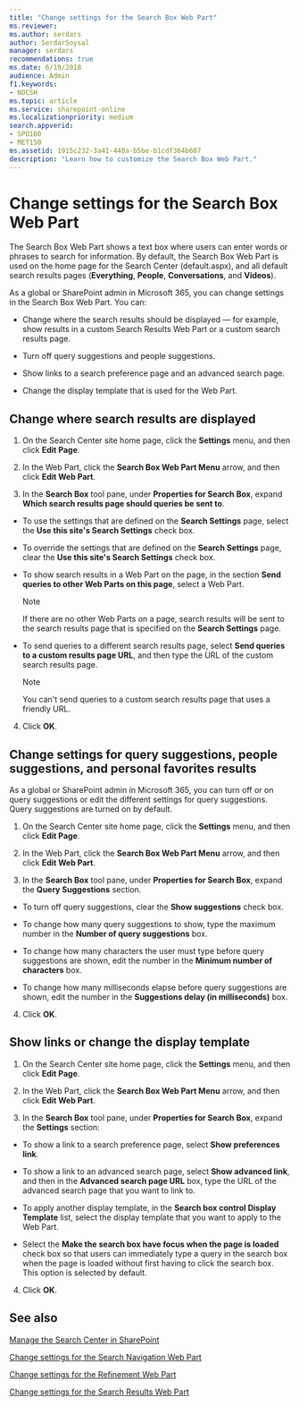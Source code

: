 ```yaml
---
title: "Change settings for the Search Box Web Part"
ms.reviewer: 
ms.author: serdars
author: SerdarSoysal
manager: serdars
recommendations: true
ms.date: 6/19/2018
audience: Admin
f1.keywords:
- NOCSH
ms.topic: article
ms.service: sharepoint-online
ms.localizationpriority: medium
search.appverid:
- SPO160
- MET150
ms.assetid: 1915c232-3a41-440a-b5be-b1cdf364b607
description: "Learn how to customize the Search Box Web Part."
---
```


# Change settings for the Search Box Web Part

The Search Box Web Part shows a text box where users can enter words or phrases to search for information. By default, the Search Box Web Part is used on the home page for the Search Center (default.aspx), and all default search results pages (**Everything**, **People**, **Conversations**, and **Videos**).
  
As a global or SharePoint admin in Microsoft 365, you can change settings in the Search Box Web Part. You can:
  
- Change where the search results should be displayed — for example, show results in a custom Search Results Web Part or a custom search results page.
    
- Turn off query suggestions and people suggestions. 
    
- Show links to a search preference page and an advanced search page.
    
- Change the display template that is used for the Web Part. 
 
    
## Change where search results are displayed
<a name="__toc349558305"> </a>

1. On the Search Center site home page, click the **Settings** menu, and then click **Edit Page**.
    
2. In the Web Part, click the **Search Box Web Part Menu** arrow, and then click **Edit Web Part**.
    
3. In the **Search Box** tool pane, under **Properties for Search Box**, expand **Which search results page should queries be sent to**.
    
  - To use the settings that are defined on the **Search Settings** page, select the **Use this site's Search Settings** check box. 
    
  - To override the settings that are defined on the **Search Settings** page, clear the **Use this site's Search Settings** check box. 
    
  - To show search results in a Web Part on the page, in the section **Send queries to other Web Parts on this page**, select a Web Part.
    
    > [!NOTE]
    >  If there are no other Web Parts on a page, search results will be sent to the search results page that is specified on the **Search Settings** page. 
  
  - To send queries to a different search results page, select **Send queries to a custom results page URL**, and then type the URL of the custom search results page.
    
    > [!NOTE]
    > You can't send queries to a custom search results page that uses a friendly URL. 
  
4. Click **OK**.
    
## Change settings for query suggestions, people suggestions, and personal favorites results
<a name="__toc349558306"> </a>

As a global or SharePoint admin in Microsoft 365, you can turn off or on query suggestions or edit the different settings for query suggestions. Query suggestions are turned on by default.
  
1. On the Search Center site home page, click the **Settings** menu, and then click **Edit Page**.
    
2. In the Web Part, click the **Search Box Web Part Menu** arrow, and then click **Edit Web Part**.
    
3. In the **Search Box** tool pane, under **Properties for Search Box**, expand the **Query Suggestions** section. 
    
  - To turn off query suggestions, clear the **Show suggestions** check box. 
    
  - To change how many query suggestions to show, type the maximum number in the **Number of query suggestions** box. 
    
  - To change how many characters the user must type before query suggestions are shown, edit the number in the **Minimum number of characters** box. 
    
  - To change how many milliseconds elapse before query suggestions are shown, edit the number in the **Suggestions delay (in milliseconds)** box. 
    
4. Click **OK**.
    
## Show links or change the display template
<a name="__toc349558307"> </a>

1. On the Search Center site home page, click the **Settings** menu, and then click **Edit Page**.
    
2. In the Web Part, click the **Search Box Web Part Menu** arrow, and then click **Edit Web Part**.
    
3. In the **Search Box** tool pane, under **Properties for Search Box**, expand the **Settings** section: 
    
  - To show a link to a search preference page, select **Show preferences link**.
    
  - To show a link to an advanced search page, select **Show advanced link**, and then in the **Advanced search page URL** box, type the URL of the advanced search page that you want to link to. 
    
  - To apply another display template, in the **Search box control Display Template** list, select the display template that you want to apply to the Web Part. 
    
  - Select the **Make the search box have focus when the page is loaded** check box so that users can immediately type a query in the search box when the page is loaded without first having to click the search box. This option is selected by default. 
    
4. Click **OK**.
    
## See also
<a name="__toc349558307"> </a>

[Manage the Search Center in SharePoint](manage-search-center.md)
  
[Change settings for the Search Navigation Web Part](search-navigation-web-part.md)
  
[Change settings for the Refinement Web Part](refinement-web-part.md)
  
[Change settings for the Search Results Web Part](https://support.office.com/article/40ff85b3-bc5e-4230-b1dd-f088188e487e)

